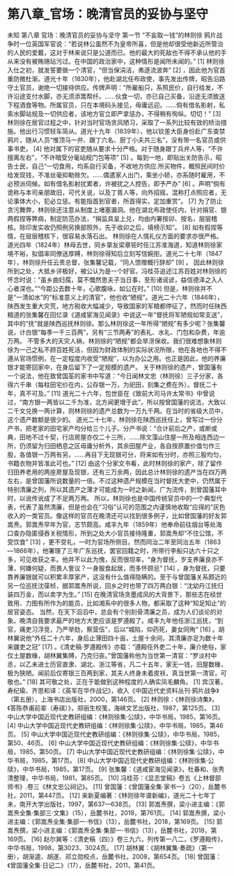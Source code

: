 # 第八章_官场：晚清官员的妥协与坚守

未知
第八章
官场：晚清官员的妥协与坚守
第一节
“不妄取一钱”的林则徐
鸦片战争时一位英国军官说：“若说林公虽然不为皇帝所喜，但是他却很受他新近所管治的人民的爱戴，这对于林来说只是公道而已。他的最大的死敌也不得不承认他的手从来没有被贿赂玷污过。在中国的政治家中，这种情形是闻所未闻的。”
[1]
林则徐入仕之初，就发誓要做一个清官，“但当保涓洁，弗逐流波奔”
[2]
，因此他为官首重防微杜渐。道光十年（1830年），他赴湖北任布政使，事先发出传牌，昭告沿路守土官员，谢绝一切接待供应。传牌声明：“所雇船只，系照民价，自行给发，不许沿途支付水脚，亦无须添篙帮纤。……伙食一切，亦已自己买备，沿途无须致送下程酒食等物。所属官员，只在本境码头接见，毋庸远迎。……倘有借名影射，私索水脚站规及一切供应者，该地方官立即严拿惩办，不得稍有徇纵。切切！”
[3]
林则徐在居官过程之中，针对当时官场贪风陋习，采取了一系列比较有效的矫治措施。他出行习惯轻车简从。道光十九年（1839年），他以钦差大臣身份赴广东查禁鸦片，随从人员“惟顶马一弁、跟丁六名、厨丁小夫共三名”，没有带一名官员或供事书吏。
[4]
他对属下的官吏随从要求十分严格。对于随身跟丁兵弁人等，“不许擅离左右”，“不许暗受分毫站规门包等项”
[5]
。每到一地，即贴出关防告示，昭告士民，自己“一切食用，均系自行买备，不收地方供应.所买物件，概照民间时价给发现钱，不准丝毫抑勒赊欠。……偶遣家人出门，乘坐小轿，亦系随时雇用，不必预派伺候。如有借名影射扰累者，许被扰之人控告，即予严办”
[6]
。声明“倘有诡称与本司亲朋故旧，可代关说，以及丁胥人等，向外招摇，混称打点照应者，无论事体大小，犯必立惩。有能指首到官者，所首得实，定加重赏”。
[7]
为了防止贪污舞弊，林则徐还注意从制度上堵塞漏洞。他在湖北布政使任内，针对捐官、银两假捏等弊病，制定防范办法，“捐监具呈上兑，均由内署按卯、按名，层层稽核。除印发实收仍照例另换部照外，先于收卯之后，填榜示知”。
[8]
如有假捏等情，在层层稽核下，很容易水落石出。
林则徐在人情礼仪方面的要求亦很严格。道光四年（1824年）林母去世，同乡挚友梁章钜时任江苏淮海道，知道林则徐家境不裕，拟倡率同僚送厚赙，林则徐得知后立刻写信婉拒。道光二十七年（1847年），林则徐升任云贵总督，张集馨记载，“同人馈赠概行辞却”
[9]
。
因此林则徐所到之处，大抵乡评极好，被公认为是一个好官。冯桂芬追述江苏百姓对林则徐的怀念时说：“虽乡曲妇孺，莫不慨然思夫子当日事，至形诸谣谚，益信德泽之入人心者深也。”“今距公去数十年，心歌腹咏，如公在时。”
[10]
但是，林则徐并不是“一清如水”的“标准意义上的清官”，他也收“陋规”。道光二十六年（1846年），陕西发生重大灾荒，地方税收大幅减少，导致国家的军粮都停征了，然而时任陕西粮道的张集馨在回忆录《道咸宦海见闻录》中说这一年“督抚将军陋规如常支送”，其中的“抚”就是陕西巡抚林则徐。那么林则徐这一年所得“陋规”有多少呢？张集馨说，计白银“每季一千三百两”，另有“三节两寿”的表礼、水礼、门包和杂费，年逾万两。
不管多大的天灾人祸，林则徐的“陋规”都会旱涝保收。我们很难想象林则徐为一己之私不顾百姓死活，但因为财政体制的实际状况所限，他在各地也不得不遵从官场惯例，在一定程度内收受“陋规”，以为办公之用。也正是因此，他的养廉银才能寄回家中，在身后留下了一定规模的遗产。
关于林则徐的遗产，曾国藩有一个说法，他在致曾国荃的家书中写道：“今日闻林文忠（林则徐）三子分家，各得六千串（每柱田宅价在内，公存银一万，为祀田，刻集之费在外）。督抚二十年，真不可及。”
[11]
道光二十六年，包世臣在《致前大司马许太常书》中曾说过，“南方银一两皆以二千为准，北方闻更增于此”，所以按曾国藩的说法，大致以二千文兑换一两计算，则林则徐的遗产总数为一万九千两。在当时的省级大员中，这个遗产数额是很少的。
道光二十七年，林则徐在陕西巡抚任上，曾写过一份分产书，把老家的田宅家产均分给三个儿子。分产书说：“合计前后之产，或断或典，田地不过十契，行店房屋亦仅二十三所，……除文藻山住屋一所及相连西边一所，仍须留为归田栖息之区毋庸分析外，其余田屋产业，各自按原置价值匀作三股，各值银一万两有另，……再目下无现银可分，将来如有分时，亦照三股均匀，书籍衣物并皆准此可也。”
[12]
由这个分家文书看，此时林则徐的家产，除了留作归田养老用的两座房屋及现银，还有三万余两，因此总计林则徐的遗产当在四万两左右，是曾国藩所说数量的一倍。不过这种遗产规模在当时督抚大吏中，仍然属于特别清廉之列，所以其遗产之薄才可能成为一时之新闻，广为流传，到曾国藩耳中时，以讹传讹成了不足两万两。
所以，林则徐也是中国传统官员中的一个典型代表，代表了虽然清廉，但是也会在“习俗”认可的范围之内谨慎地收取“应得的”灰色收入的一类官员。像这样的官员在晚清还可以找到很多例子，比如曾国藩的好友郭嵩焘。郭嵩焘早年为官，志节颇高。咸丰九年（1859年）他奉命前往烟台等处海口查办隐匿侵吞关税情形，所到之处大小官员接待隆重，郭嵩焘却“不住公馆，不受饮食”
[13]
，更不受礼，一时为官场所侧目。然而同治二年至同治五年（1863—1866年），他署理了三年广东巡抚，罢官回籍之时，所带行李船只达六十只之多，可见收获之丰。他并不以此为愧，反而很坦率，“身为督抚，岁支养廉良亦不薄，何嫌何疑，而畏人訾议？一身服食起居，而多怀顾忌”
[14]
，身为督抚，只要靠养廉银就可以积累丰厚家产，这没有什么值得隐瞒的。至于与曾国藩关系颇近的另一位巡抚沈葆桢，据郭嵩焘所说，回乡之时也带了四万两白银：“沈幼丹江抚归装四万金，而以卖字为生。”
[15]
在晚清官场贪墨成风的大背景下，那些志在经世致用、力图有所作为的能员，比如湘系中的很多人物，都采取了这种“知足知止”的居官姿态。
当然，在天下滔滔中，总会有个别刻骨清廉之员，成为人们谈论的对象。晚清自我要求最严的地方大吏应该是罗遵殿了。咸丰九年他任浙江巡抚，“到官，痛吏习浮竞，乃严举劾，察营伍”，后以“城陷，仰药死，妻女同殉”
[16]
。胡林翼说他“外任二十六年，身后止薄田四十亩，土屋十余间，其清廉亦足为数十年来疆吏之冠”
[17]
。《清史稿·罗遵殿传》亦载：“遵殿任外吏二十年，廉介绝俗，家仅土屋数椽，胡林翼集赙，乃克归丧。”曾国藩称他为当世第一清官：“罗淡村中丞，以乙未进士历官直隶、湖北、浙江等省，凡二十五年，家无一钱，旧屋数椽，极为狭陋。闻前后仅寄银三百两到家，其夫人终身未着皮袄，真当世第一清官，可敬也。”
[18]
其可敬之处，正在于能做到这种程度的人确实凤毛麟角。
[1]
宾汉著，寿纪瑜、齐思和译：《英军在华作战记》，收入《中国近代史资料丛刊·鸦片战争》（第五册），上海书店出版社，2000，第146页。
[2]
林则徐：《林则徐诗集》，《答陈恭甫前辈（寿祺）》，郑丽生校笺，海峡文艺出版社，1987，第125页。
[3]
中山大学中国近现代史教研组编：《林则徐集·公牍》，中华书局，1985，第16页。
[4]
中山大学中国近现代史教研组编：《林则徐集·公牍》，中华书局，1985，第46页。
[5]
中山大学中国近现代史教研组编：《林则徐集·公牍》，中华书局，1985，第50、46页。
[6]
中山大学中国近现代史教研组编：《林则徐集·公牍》，中华书局，1985，第50页。
[7]
中山大学中国近现代史教研组编：《林则徐集·公牍》，中华书局，1985，第17页。
[8]
中山大学中国近现代史教研组编：《林则徐集·公牍》，中华书局，1985，第17页。
[9]
张集馨：《道咸宦海见闻录》，杜春和、张秀清整理，中华书局，1981，第85页。
[10]
冯桂芬：《显志堂稿》卷五《上林督部师书》.卷三《林文忠公祠记》。
[11]
曾国藩：《曾国藩全集·家书一》（20），岳麓书社，2011，第447页。
[12]
来新夏编著：《林则徐年谱新编》，道光二十七年丁未，南开大学出版社，1997，第637—638页。
[13]
郭嵩焘撰，梁小进主编：《郭嵩焘全集·集部三·文集》（15），岳麓书社，2018，第761页。
[14]
郭嵩焘撰，梁小进主编：《郭嵩焘全集·集部一·书信》（13），岳麓书社，2018，第169页。
[15]
郭嵩焘撰，梁小进主编：《郭嵩焘全集·集部一·书信》（13），岳麓书社，2018，第169页。
[16]
赵尔巽等：《清史稿（四）》卷三九六，列传第一八二，《罗遵殿传》，中华书局，1998，第3023、3024页。
[17]
胡林翼：《胡林翼集·奏疏》（第一册），胡渐逵、胡遂、邓立勋校点，岳麓书社，2008，第654页。
[18]
曾国藩：《曾国藩全集·日记二》（17），岳麓书社，2011，第41页。